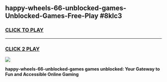 
## happy-wheels-66-unblocked-games-Unblocked-Games-Free-Play #8klc3
<h3>
<a href="https://us.freeplayer.one?title=happy-wheels-66-unblocked-games&ref=9M">CLICK TO PLAY</a></h3>
<hr>

<h3>
<a href="https://us.freeplayer.one?title=happy-wheels-66-unblocked-games&ref=9M">CLICK 2 PLAY</a>
  
</h3>

<a href="https://us.freeplayer.one?title=happy-wheels-66-unblocked-games&ref=9M"><img src="https://clearcache.store/games.png"></a>


**happy-wheels-66-unblocked-games games unblocked: Your Gateway to Fun and Accessible Online Gaming**

